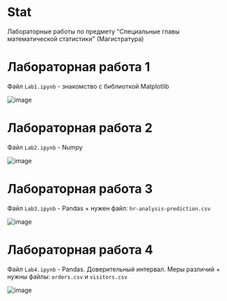# Stat
Лабораторные работы по предмету "Специальные главы математической статистики" (Магистратура)
# Лабораторная работа 1
Файл `Lab1.ipynb` - знакомство с библиоткой Matplotlib

![image](https://github.com/KqkaricK/Stat/assets/77233770/37943fb3-70a0-4283-8c47-b5d82ae46635)

# Лабораторная работа 2
Файл `Lab2.ipynb` - Numpy

![image](https://github.com/KqkaricK/Stat/assets/77233770/91dda645-11f4-49f6-b689-38daa8da0fe5)

# Лабораторная работа 3
Файл `Lab3.ipynb` - Pandas + нужен файл: `hr-analysis-prediction.csv`

![image](https://github.com/KqkaricK/Stat/assets/77233770/ca8ea313-79f9-4866-9ae1-87fb0e09b9fe)

# Лабораторная работа 4
Файл `Lab4.ipynb` - Pandas. Доверительный интервал. Меры различий + нужны файлы: `orders.csv` и `visitors.csv`

![image](https://github.com/KqkaricK/Stat/assets/77233770/ee58c127-7229-4150-8ed0-8a4a2f2e18c0)


